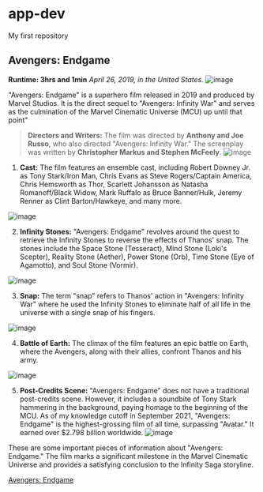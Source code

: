 # app-dev
My first repository
## Avengers: Endgame
**Runtime: 3hrs and 1min**
*April 26, 2019, in the United States.*
![image](https://github.com/Estrada03/app-dev/assets/134744904/73c89dee-0c1b-466c-8a5b-1c625d5d4563)

"Avengers: Endgame" is a superhero film released in 2019 and produced by Marvel Studios. It is the direct sequel to "Avengers: Infinity War" and serves as the culmination of the Marvel Cinematic Universe (MCU) up until that point"

>**Directors and Writers:** The film was directed by **Anthony and Joe Russo**, who also directed "Avengers: Infinity War." The screenplay was written by **Christopher Markus and Stephen McFeely**.                     ![image](https://github.com/Estrada03/app-dev/assets/134744904/c30a48ff-36a7-4cc2-9acf-16e24ac9bdb8)

1. **Cast:** The film features an ensemble cast, including Robert Downey Jr. as Tony Stark/Iron Man, Chris Evans as Steve Rogers/Captain America, Chris Hemsworth as Thor, Scarlett Johansson as Natasha Romanoff/Black Widow, Mark Ruffalo as Bruce Banner/Hulk, Jeremy Renner as Clint Barton/Hawkeye, and many more.

  ![image](https://github.com/Estrada03/app-dev/assets/134744904/d4caacc2-dfbe-468a-9492-108b515bbada)

2. **Infinity Stones:** "Avengers: Endgame" revolves around the quest to retrieve the Infinity Stones to reverse the effects of Thanos' snap. The stones include the Space Stone (Tesseract), Mind Stone (Loki's Scepter), Reality Stone (Aether), Power Stone (Orb), Time Stone (Eye of Agamotto), and Soul Stone (Vormir).

![image](https://github.com/Estrada03/app-dev/assets/134744904/1f902331-e7d5-41af-8f7d-6fae4630ee90)

3. **Snap:** The term "snap" refers to Thanos' action in "Avengers: Infinity War" where he used the Infinity Stones to eliminate half of all life in the universe with a single snap of his fingers. 

  ![image](https://github.com/Estrada03/app-dev/assets/134744904/ec824105-7c99-4dcc-aad0-ac9a69f57dc5)

4. **Battle of Earth:** The climax of the film features an epic battle on Earth, where the Avengers, along with their allies, confront Thanos and his army.

  ![image](https://github.com/Estrada03/app-dev/assets/134744904/070baf37-012e-4fc0-8076-dfc6954c2bc3)

5. **Post-Credits Scene:** "Avengers: Endgame" does not have a traditional post-credits scene. However, it includes a soundbite of Tony Stark hammering in the background, paying homage to the beginning of the MCU. As of my knowledge cutoff in September 2021, "Avengers: Endgame" is the highest-grossing film of all time, surpassing "Avatar." It earned over $2.798 billion worldwide. 
  ![image](https://github.com/Estrada03/app-dev/assets/134744904/7b4efe91-8471-4054-b2a5-e2e5e372330c)

These are some important pieces of information about "Avengers: Endgame." The film marks a significant milestone in the Marvel Cinematic Universe and provides a satisfying conclusion to the Infinity Saga storyline. 

[Avengers: Endgame](https://www.imdb.com/title/tt4154796/?ref_=tt_mv_close)
